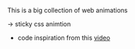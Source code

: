 This is a big collection of web animations

-> sticky css animtion
- code inspiration from this [video](https://www.youtube.com/watch?v=7ThSiVinrmU)